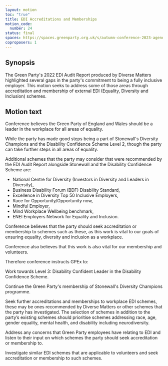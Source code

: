 ```yaml
---
layout: motion
toc: "true"
title: EDI Accreditations and Memberships
motion_code:
  number: 24
status: final
spaces: https://spaces.greenparty.org.uk/s/autumn-conference-2023-agenda-forum/post/post/view?id=11020
coproposers: 1
---
```

## Synopsis

The Green Party's 2022 EDI Audit Report produced by Diverse Matters highlighted several gaps in the party's commitment to being a fully inclusive employer. This motion seeks to address some of those areas through accreditation and membership of external EDI (Equality, Diversity and Inclusion) schemes.

## Motion text

Conference believes the Green Party of England and Wales should be a leader in the workplace for all areas of equality.

While the party has made good steps being a part of Stonewall's Diversity Champions and the Disability Confidence Scheme Level 2, though the party can take further steps in all areas of equality.

Additional schemes that the party may consider that were recommended by the EDI Audit Report alongside Stonewall and the Disability Confidence Scheme are:

* National Centre for Diversity (Investors in Diversity and Leaders in Diversity),
* Business Disability Forum (BDF) Disability Standard,
* Excellence in Diversity Top 50 Inclusive Employers,
* Race for Opportunity/Opportunity now,
* Mindful Employer,
* Mind Workplace Wellbeing benchmark,
* ENEI Employers Network for Equality and Inclusion.

Conference believes that the party should seek accreditation or membership to schemes such as these, as this work is vital to our goals of ensuring equality, diversity and inclusion as a workplace.

Conference also believes that this work is also vital for our membership and volunteers.

Therefore conference instructs GPEx to:

Work towards Level 3: Disability Confident Leader in the Disability Confidence Scheme.

Continue the Green Party's membership of Stonewall's Diversity Champions programme.

Seek further accreditations and memberships to workplace EDI schemes, these may be ones recommended by Diverse Matters or other schemes that the party has investigated. The selection of schemes in addition to the party’s existing schemes should prioritise schemes addressing race, age, gender equality, mental health, and disability including neurodiversity.

Address any concerns that Green Party employees have relating to EDI and listen to their input on which schemes the party should seek accreditation or membership to.

Investigate similar EDI schemes that are applicable to volunteers and seek accreditation or membership to such schemes.